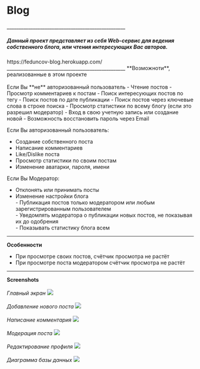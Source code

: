<h1>Blog</h1>
__________________________________________________

<h5>Данный проект представляет из себя Web-сервис для ведения собственного блога, или чтения интересующих Вас авторов.</h5>
https://feduncov-blog.herokuapp.com/
__________________________________________________
**Возможноти**, реализованные в этом проекте
<br><br>
 Если Вы **не** авторизованный пользователь
 - Чтение постов
 - Просмотр комментариев к постам
 - Поиск интересующих постов по тегу
 - Поиск постов по дате публикации
 - Поиск постов через ключевые слова в строке поиска
 - Просмотр статистики по всему блогу (если это разрешил модератор)
 - Вход в свою учетную запись или создание новой
 - Возможность восстановить пароль через Email

 Если Вы авторизованный пользователь: 

 - Создание собственного поста
 - Написание комментариев
 - Like/Dislike поста
 - Просмотр статистики по своим постам
 - Изменение аватарки, пароля, имени

 Если Вы Модератор:
 - Отклонять или принимать посты
 - Изменение настройки блога
   <br>
        - Публикация постов только модератором или любым зарегистрированным пользователем
   <br>
        - Уведомлять модератора о публикации новых постов, не показывая их до одобрения
   <br>
        - Показывать статистику блога всем
__________________________________________________
 **Особенности**
 - При просмотре своих постов, счётчик просмотра не растёт
 - При просмотре поста модератором счётчик просмотра не растёт
__________________________________________________
**Screenshots**
<br>
<br>
_Главный экран_
![](C:\Users\rujfyls\Desktop\home-page.png)
<br>
<br>
_Добавление нового поста_
![](C:\Users\rujfyls\Desktop\new-post.png)
<br>
<br>
_Написание комментария_
![](C:\Users\rujfyls\Desktop\comment.png)
<br>
<br>
_Модерация поста_
![](C:\Users\rujfyls\Desktop\post-moderation.png)
<br>
<br>
_Редактирование профиля_
![](C:\Users\rujfyls\Desktop\edit-profile.png)
<br>
<br>
_Диаграмма базы данных_
![](C:\Users\rujfyls\Desktop\my-blog-dm-diagram.png)